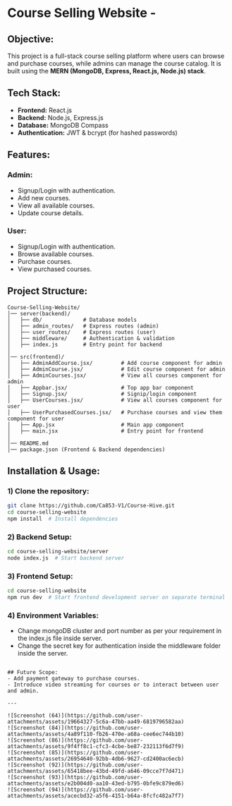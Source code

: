 # Course Selling Website -

## Objective:
This project is a full-stack course selling platform where users can browse and purchase courses, while admins can manage the course catalog. It is built using the **MERN (MongoDB, Express, React.js, Node.js) stack**.

## Tech Stack:
- **Frontend:** React.js
- **Backend:** Node.js, Express.js
- **Database:** MongoDB Compass
- **Authentication:** JWT & bcrypt (for hashed passwords)

## Features:
### Admin:
- Signup/Login with authentication.
- Add new courses.
- View all available courses.
- Update course details.

### User:
- Signup/Login with authentication.
- Browse available courses.
- Purchase courses.
- View purchased courses.

## Project Structure:
```
Course-Selling-Website/
│── server(backend)/
│   ├── db/             # Database models
│   ├── admin_routes/   # Express routes (admin)
│   ├── user_routes/    # Express routes (user)
│   ├── middleware/     # Authentication & validation
│   ├── index.js        # Entry point for backend
│
│── src(frontend)/
│   ├── AdminAddCourse.jsx/         # Add course component for admin
│   ├── AdminCourse.jsx/            # Edit course component for admin
│   ├── AdminCourses.jsx/           # View all courses component for admin
│   ├── Appbar.jsx/                 # Top app bar component
│   ├── Signup.jsx/                 # Signip/login component
│   ├── UserCourses.jsx/            # View all courses component for user
│   ├── UserPurchasedCourses.jsx/   # Purchase courses and view them component for user
│   ├── App.jsx                     # Main app component
│   ├── main.jsx                    # Entry point for frontend
│
│── README.md
│── package.json (Frontend & Backend dependencies)
```

## Installation & Usage:
### 1) Clone the repository:
```sh
git clone https://github.com/Ca853-V1/Course-Hive.git
cd course-selling-website
npm install  # Install dependencies
```

### 2) Backend Setup:
```sh
cd course-selling-website/server
node index.js  # Start backend server
```

### 3) Frontend Setup:
```sh
cd course-selling-website
npm run dev  # Start frontend development server on separate terminal
```

### 4) Environment Variables:
- Change mongoDB cluster and port number as per your requirement in the index.js file inside server.
- Change the secret key for authentication inside the middleware folder inside the server.
```

## Future Scope:
- Add payment gateway to purchase courses.
- Introduce video streaming for courses or to interact between user and admin.

---

![Screenshot (64)](https://github.com/user-attachments/assets/19664327-5c6a-47bb-aa49-6819796582aa)
![Screenshot (84)](https://github.com/user-attachments/assets/4a89f110-fb26-470e-a68a-cee6ec744b10)
![Screenshot (86)](https://github.com/user-attachments/assets/9f4ff8c1-cfc3-4cbe-be87-232113f6d7f9)
![Screenshot (85)](https://github.com/user-attachments/assets/26954640-92bb-4db6-9627-cd2400ac6ecb)
![Screenshot (92)](https://github.com/user-attachments/assets/65418bee-43bd-49fd-a646-09cce7f7d471)
![Screenshot (93)](https://github.com/user-attachments/assets/e2b004d0-aa10-43ed-b795-0bfe9c879ed6)
![Screenshot (94)](https://github.com/user-attachments/assets/acecbd32-a5f6-4151-b64a-8fcfc482a7f7)

